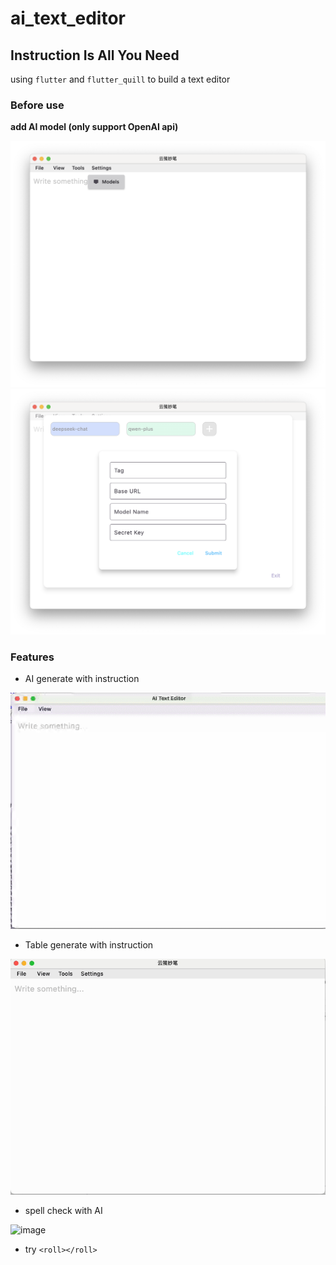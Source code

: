 # ai_text_editor

## Instruction Is All You Need

using `flutter` and `flutter_quill` to build a text editor

### Before use

**add AI model (only support OpenAI api)**

![image](readme/add_model/1.png)
![image](readme/add_model/2.png)

### Features

- AI generate with instruction  

![image](readme/ai_generate/output.gif)

- Table generate  with instruction  

![image](readme/table/output.gif)

- spell check with AI  

![image](readme/spell_check/output.gif)

- try `<roll></roll>`